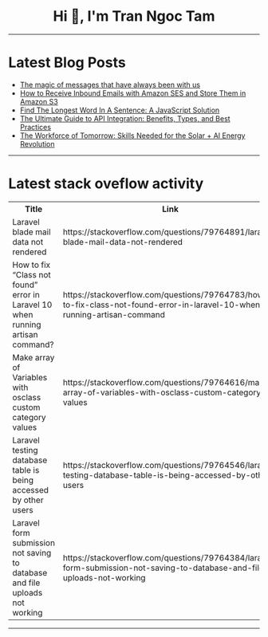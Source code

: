 <h1 align="center">Hi 👋, I'm Tran Ngoc Tam</h1>

---

# Latest Blog Posts 
<!-- BLOG-POST-LIST:START -->
- [The magic of messages that have always been with us](https://dev.to/smartlegionlab/the-magic-of-messages-that-have-always-been-with-us-48gp)
- [How to Receive Inbound Emails with Amazon SES and Store Them in Amazon S3](https://dev.to/rahul_gupta_01438cd605043/how-to-receive-inbound-emails-with-amazon-ses-and-store-them-in-amazon-s3-3m73)
- [Find The Longest Word In A Sentence: A JavaScript Solution](https://dev.to/tochi_/find-the-longest-word-in-a-sentence-a-javascript-solution-1a7n)
- [The Ultimate Guide to API Integration: Benefits, Types, and Best Practices](https://dev.to/jennysmith7/the-ultimate-guide-to-api-integration-benefits-types-and-best-practices-55ce)
- [The Workforce of Tomorrow: Skills Needed for the Solar + AI Energy Revolution](https://dev.to/fozlurrayhan98/the-workforce-of-tomorrow-skills-needed-for-the-solar-ai-energy-revolution-6eg)
<!-- BLOG-POST-LIST:END -->

---

# Latest stack oveflow activity
<table>
  <tr><th>Title</th><th>Link</th></tr>
  <!-- STACKOVERFLOW:START --><tr><td>Laravel blade mail data not rendered</td><td>https://stackoverflow.com/questions/79764891/laravel-blade-mail-data-not-rendered</td></tr><tr><td>How to fix “Class not found” error in Laravel 10 when running artisan command?</td><td>https://stackoverflow.com/questions/79764783/how-to-fix-class-not-found-error-in-laravel-10-when-running-artisan-command</td></tr><tr><td>Make array of Variables with osclass custom category values</td><td>https://stackoverflow.com/questions/79764616/make-array-of-variables-with-osclass-custom-category-values</td></tr><tr><td>Laravel testing database table is being accessed by other users</td><td>https://stackoverflow.com/questions/79764546/laravel-testing-database-table-is-being-accessed-by-other-users</td></tr><tr><td>Laravel form submission not saving to database and file uploads not working</td><td>https://stackoverflow.com/questions/79764384/laravel-form-submission-not-saving-to-database-and-file-uploads-not-working</td></tr><!-- STACKOVERFLOW:END -->
</table>

---


